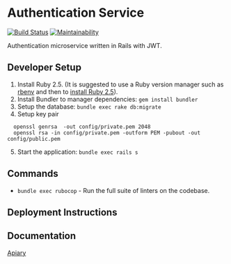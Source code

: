# Authentication Service 
[![Build Status](https://travis-ci.org/tachyons/authentication-service.svg?branch=master)](https://travis-ci.org/tachyons/authentication-service)
[![Maintainability](https://api.codeclimate.com/v1/badges/3adc43f3947f68b4f44b/maintainability)](https://codeclimate.com/github/tachyons/authentication-service/maintainability)

Authentication microservice written in Rails with JWT.

## Developer Setup

1. Install Ruby 2.5. (It is suggested to use a Ruby version manager such as [rbenv](https://github.com/rbenv/rbenv#installation) and then to [install Ruby 2.5](https://github.com/rbenv/rbenv#installing-ruby-versions)).
1. Install Bundler to manager dependencies: `gem install bundler`
1. Setup the database: `bundle exec rake db:migrate`
1. Setup key pair
```
  openssl genrsa  -out config/private.pem 2048
  openssl rsa -in config/private.pem -outform PEM -pubout -out config/public.pem
```
5. Start the application: `bundle exec rails s`

## Commands
- `bundle exec rubocop` - Run the full suite of linters on the codebase.

## Deployment Instructions

## Documentation

[Apiary](https://authservice16.docs.apiary.io)
